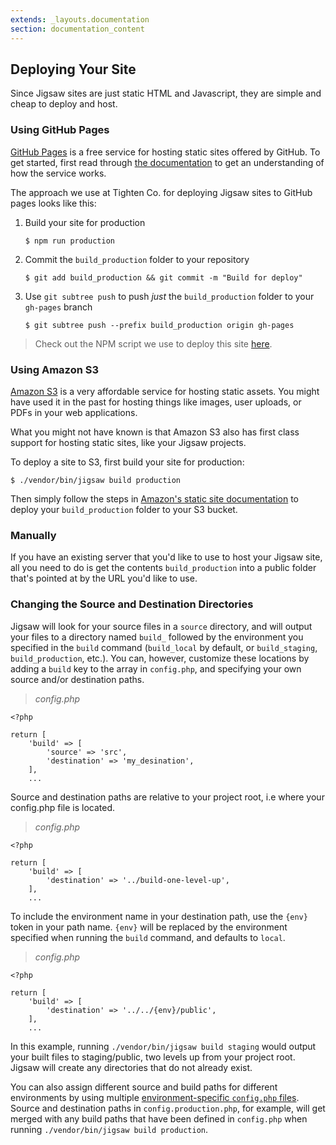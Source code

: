 ```yaml
---
extends: _layouts.documentation
section: documentation_content
---
```


## Deploying Your Site

Since Jigsaw sites are just static HTML and Javascript, they are simple and cheap to deploy and host.

### Using GitHub Pages

[GitHub Pages](https://pages.github.com/) is a free service for hosting static sites offered by GitHub. To get started, first read through [the documentation](https://help.github.com/categories/github-pages-basics/) to get an understanding of how the service works.

The approach we use at Tighten Co. for deploying Jigsaw sites to GitHub pages looks like this:

1. Build your site for production

    ```
    $ npm run production
    ```

2. Commit the `build_production` folder to your repository

    ```
    $ git add build_production && git commit -m "Build for deploy"
    ```

3. Use `git subtree push` to push _just_ the `build_production` folder to your `gh-pages` branch

    ```
    $ git subtree push --prefix build_production origin gh-pages
    ```

> Check out the NPM script we use to deploy this site [here](https://github.com/tightenco/jigsaw-site/blob/master/package.json#L12).

### Using Amazon S3

[Amazon S3](https://aws.amazon.com/s3/) is a very affordable service for hosting static assets. You might have used it in the past for hosting things like images, user uploads, or PDFs in your web applications.

What you might not have known is that Amazon S3 also has first class support for hosting static sites, like your Jigsaw projects.

To deploy a site to S3, first build your site for production:

```
$ ./vendor/bin/jigsaw build production
```

Then simply follow the steps in [Amazon's static site documentation](http://docs.aws.amazon.com/gettingstarted/latest/swh/website-hosting-intro.html) to deploy your `build_production` folder to your S3 bucket.

### Manually

If you have an existing server that you'd like to use to host your Jigsaw site, all you need to do is get the contents `build_production` into a public folder that's pointed at by the URL you'd like to use.

### Changing the Source and Destination Directories

Jigsaw will look for your source files in a `source` directory, and will output your files to a directory named `build_` followed by the environment you specified in the `build` command (`build_local` by default, or `build_staging`, `build_production`, etc.). You can, however, customize these locations by adding a `build` key to the array in `config.php`, and specifying your own source and/or destination paths.

> _config.php_

```
<?php

return [
    'build' => [
        'source' => 'src',
        'destination' => 'my_desination',
    ],
    ...
```

Source and destination paths are relative to your project root, i.e where your config.php file is located.

> _config.php_

```
<?php

return [
    'build' => [
        'destination' => '../build-one-level-up',
    ],
    ...
```

To include the environment name in your destination path, use the `{env}` token in your path name. `{env}` will be replaced by the environment specified when running the `build` command, and defaults to `local`.

> _config.php_

```
<?php

return [
    'build' => [
        'destination' => '../../{env}/public',
    ],
    ...
```

In this example, running `./vendor/bin/jigsaw build staging` would output your built files to staging/public, two levels up from your project root. Jigsaw will create any directories that do not already exist.

You can also assign different source and build paths for different environments by using multiple [environment-specific `config.php` files](/docs/environments/). Source and destination paths in `config.production.php`, for example, will get merged with any build paths that have been defined in `config.php` when running `./vendor/bin/jigsaw build production`.

